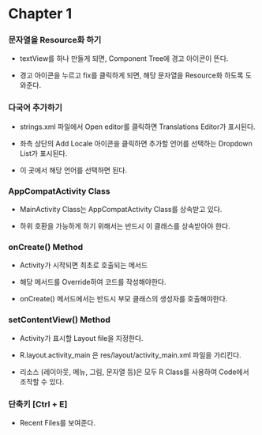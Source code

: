 # Chapter 1

### 문자열을 Resource화 하기

- textView를 하나 만들게 되면, Component Tree에 경고 아이콘이 뜬다.

- 경고 아이콘을 누르고 fix를 클릭하게 되면, 해당 문자열을 Resource화 하도록 도와준다.

### 다국어 추가하기

- strings.xml 파일에서 Open editor를 클릭하면 Translations Editor가 표시된다.

- 좌측 상단의 Add Locale 아이콘을 클릭하면 추가할 언어를 선택하는 Dropdown List가 표시된다.

- 이 곳에서 해당 언어를 선택하면 된다.

### AppCompatActivity Class

- MainActivity Class는 AppCompatActivity Class를 상속받고 있다.

- 하위 호환을 가능하게 하기 위해서는 반드시 이 클래스를 상속받아야 한다.

### onCreate() Method

- Activity가 시작되면 최초로 호출되는 메서드

- 해당 메서드를 Override하여 코드를 작성해야한다.

- onCreate() 메서드에서는 반드시 부모 클래스의 생성자를 호출해야한다.

### setContentView() Method

- Activity가 표시할 Layout file을 지정한다.

- R.layout.activity_main 은 res/layout/activity_main.xml 파일을 가리킨다.

- 리소스 (레이아웃, 메뉴, 그림, 문자열 등)은 모두 R Class를 사용하여 Code에서 조작할 수 있다.

### 단축키 [Ctrl + E]

- Recent Files를 보여준다.